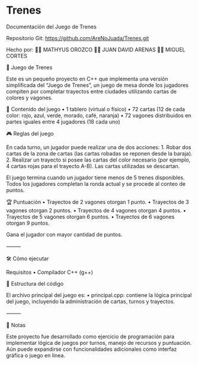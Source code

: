 # Trenes
Documentación del Juego de Trenes

Repositorio Git: https://github.com/AreNoJuada/Trenes.git

Hecho por:
👨‍💻 MATHYUS OROZCO 👨‍💻 JUAN DAVID ARENAS 👨‍💻 MIGUEL CORTES

🎲 Juego de Trenes

Este es un pequeño proyecto en C++ que implementa una versión simplificada del “Juego de Trenes”, un juego de mesa donde los jugadores compiten por completar trayectos entre ciudades utilizando cartas de colores y vagones.

🧩 Contenido del juego
	•	1 tablero (virtual o físico)
	•	72 cartas (12 de cada color: rojo, azul, verde, morado, café, naranja)
	•	72 vagones distribuidos en partes iguales entre 4 jugadores (18 cada uno)

🎮 Reglas del juego

En cada turno, un jugador puede realizar una de dos acciones:
	1.	Robar dos cartas de la zona de cartas (las cartas robadas se reponen desde la baraja).
	2.	Realizar un trayecto si posee las cartas del color necesario (por ejemplo, 4 cartas rojas para el trayecto A-B). Las cartas utilizadas se descartan.

El juego termina cuando un jugador tiene menos de 5 trenes disponibles. Todos los jugadores completan la ronda actual y se procede al conteo de puntos.

🏆 Puntuación
	•	Trayectos de 2 vagones otorgan 1 punto.
	•	Trayectos de 3 vagones otorgan 2 puntos.
	•	Trayectos de 4 vagones otorgan 4 puntos.
	•	Trayectos de 5 vagones otorgan 6 puntos.
	•	Trayectos de 6 vagones otorgan 9 puntos.

Gana el jugador con mayor cantidad de puntos.

⸻

🛠️ Cómo ejecutar

Requisitos
	•	Compilador C++ (g++)

📁 Estructura del código

El archivo principal del juego es:
	•	principal.cpp: contiene la lógica principal del juego, incluyendo la administración de cartas, turnos y trayectos.

⸻

📌 Notas

Este proyecto fue desarrollado como ejercicio de programación para implementar lógica de juegos por turnos, manejo de recursos y puntuación. Aún puede expandirse con funcionalidades adicionales como interfaz gráfica o juego en línea.
